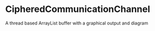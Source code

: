 CipheredCommunicationChannel
============================

A thread based ArrayList buffer with a graphical output and diagram